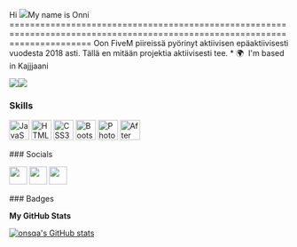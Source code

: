 Hi ![](https://user-images.githubusercontent.com/18350557/176309783-0785949b-9127-417c-8b55-ab5a4333674e.gif)My name is Onni ============================================================================================================================  Oon FiveM piireissä pyörinyt aktiivisen epäaktiivisesti vuodesta 2018 asti. Tällä en mitään projektia aktiivisesti tee.  * 🌍  I'm based in Kajjjaani

<a href="https://www.github.com/onsqa" target="_blank" rel="noreferrer"><img src="https://img.shields.io/github/followers/onsqa?logo=github&style=for-the-badge&color=ef4444&labelColor=27272a" /></a><a href="https://www.twitch.tv/Onsqa" target="_blank" rel="noreferrer"><img src="https://img.shields.io/twitch/status/Onsqa?logo=twitchsx&style=for-the-badge&color=ef4444&labelColor=27272a&label=TWITCH+STATUS" /></a>
### Skills

<p align="left"> <a href="https://developer.mozilla.org/en-US/docs/Web/JavaScript" target="_blank" rel="noreferrer"><img src="https://raw.githubusercontent.com/danielcranney/readme-generator/main/public/icons/skills/javascript-colored.svg" width="36" height="36" alt="JavaScript" /></a> <a href="https://developer.mozilla.org/en-US/docs/Glossary/HTML5" target="_blank" rel="noreferrer"><img src="https://raw.githubusercontent.com/danielcranney/readme-generator/main/public/icons/skills/html5-colored.svg" width="36" height="36" alt="HTML5" /></a> <a href="https://www.w3.org/TR/CSS/#css" target="_blank" rel="noreferrer"><img src="https://raw.githubusercontent.com/danielcranney/readme-generator/main/public/icons/skills/css3-colored.svg" width="36" height="36" alt="CSS3" /></a> <a href="https://getbootstrap.com/" target="_blank" rel="noreferrer"><img src="https://raw.githubusercontent.com/danielcranney/readme-generator/main/public/icons/skills/bootstrap-colored.svg" width="36" height="36" alt="Bootstrap" /></a> <a href="https://www.adobe.com/uk/products/photoshop.html" target="_blank" rel="noreferrer"><img src="https://raw.githubusercontent.com/danielcranney/readme-generator/main/public/icons/skills/photoshop-colored.svg" width="36" height="36" alt="Photoshop" /></a> <a href="https://www.adobe.com/uk/products/aftereffects.html" target="_blank" rel="noreferrer"><img src="https://raw.githubusercontent.com/danielcranney/readme-generator/main/public/icons/skills/aftereffects-colored.svg" width="36" height="36" alt="After Effects" /></a> </p> 
 ### Socials  <p align="left"> <a href="https://discord.com/users/Onsqa#6844" target="_blank" rel="noreferrer"><img src="https://raw.githubusercontent.com/danielcranney/readme-generator/main/public/icons/socials/discord.svg" width="32" height="32" /></a> <a href="https://www.github.com/onsqa" target="_blank" rel="noreferrer"><img src="https://raw.githubusercontent.com/danielcranney/readme-generator/main/public/icons/socials/github.svg" width="32" height="32" /></a> <a href="https://www.twitch.tv/Onsqa" target="_blank" rel="noreferrer"><img src="https://raw.githubusercontent.com/danielcranney/readme-generator/main/public/icons/socials/twitch.svg" width="32" height="32" /></a></p>
### Badges

<b>My GitHub Stats</b>

<a href="http://www.github.com/onsqa"><img src="https://github-readme-stats.vercel.app/api?username=onsqa&show_icons=true&hide=&count_private=true&title_color=0891b2&text_color=ffffff&icon_color=ef4444&bg_color=27272a&hide_border=true&show_icons=true" alt="onsqa's GitHub stats" /></a>
